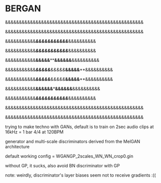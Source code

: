 # BERGAN


&&&&&&&&&&&&&&&&&&&&&&&&&&&&&&&&&&&&&&&&&&&&&&&&&&

&&&&&&&&&&&&&&&&&&&&&&&&&&&&&&&&&&&&&&&&&&&&&&&&&&

&&&&&&&&&&&*********&&&&&&&&&&&*********&&&&&&&&&&

&&&&&&&&&&&*********&&&&&&&&&&&*********&&&&&&&&&&

&&&&&&&&&&&****&&&&&**********&&&&&&****&&&&&&&&&&

&&&&&&&&&&&****&&&&&***&&&&&***&&&&&****&&&&&&&&&&

&&&&&&&&&&&****&&&&&***&&&&&***&&&&&****&&&&&&&&&&

&&&&&&&&&&&****&&&&&&*********&&&&&&****&&&&&&&&&&

&&&&&&&&&&&*********&&&&&&&&&&&*********&&&&&&&&&&

&&&&&&&&&&&&&&&&&&&&&&&&&&&&&&&&&&&&&&&&&&&&&&&&&&

&&&&&&&&&&&&&&&&&&&&&&&&&&&&&&&&&&&&&&&&&&&&&&&&&&


trying to make techno with GANs, default is to train on 2sec audio clips at 16kHz = 1 bar 4/4 at 120BPM

generator and multi-scale discriminators derived from the MelGAN architecture

default working config = WGANGP_2scales_WN_WN_crop0.gin

without GP, it sucks, also avoid BN discriminator with GP

note: weirdly, discriminator's layer biases seem not to receive gradients :((

